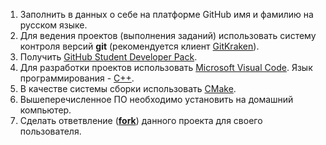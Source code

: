 1. Заполнить в данных о себе на платформе GitHub имя и фамилию на русском языке.
2. Для ведения проектов (выполнения заданий) использовать систему контроля версий **git** (рекомендуется клиент [GitKraken](https://gitkraken.cello.so/tHqu6liGpP8)).
4. Получить [GitHub Student Developer Pack](https://education.github.com/discount_requests/student_application).
5. Для разработки проектов использовать [Microsoft Visual Code](https://code.visualstudio.com/). Язык программирования - [C++](https://isocpp.org/).
6. В качестве системы сборки использовать [CMake](https://cmake.org/).
7. Вышеперечисленное ПО необходимо установить на домашний компьютер.
8. Сделать ответвление (**[fork](https://docs.github.com/en/get-started/quickstart/fork-a-repo)**) данного проекта для своего пользователя.
